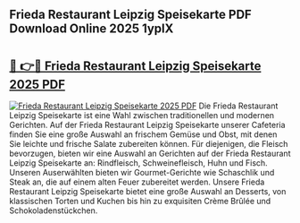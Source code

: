 ## Frieda Restaurant Leipzig Speisekarte PDF Download Online 2025 1yplX

# <h2><a href="http://gc73rs.nevu.top/?p=Frieda+Restaurant+Leipzig+Speisekarte">🔗 👉🔴 Frieda Restaurant Leipzig Speisekarte 2025 PDF</a></h2>

[![Frieda Restaurant Leipzig Speisekarte 2025 PDF](https://i.imgur.com/dBaPXMq.png)](http://gc73rs.nevu.top/?p=Frieda+Restaurant+Leipzig+Speisekarte)
Die Frieda Restaurant Leipzig Speisekarte ist eine Wahl zwischen traditionellen und modernen Gerichten. Auf der Frieda Restaurant Leipzig Speisekarte unserer Cafeteria finden Sie eine große Auswahl an frischem Gemüse und Obst, mit denen Sie leichte und frische Salate zubereiten können. Für diejenigen, die Fleisch bevorzugen, bieten wir eine Auswahl an Gerichten auf der Frieda Restaurant Leipzig Speisekarte an: Rindfleisch, Schweinefleisch, Huhn und Fisch. Unseren Auserwählten bieten wir Gourmet-Gerichte wie Schaschlik und Steak an, die auf einem alten Feuer zubereitet werden. Unsere Frieda Restaurant Leipzig Speisekarte bietet eine große Auswahl an Desserts, von klassischen Torten und Kuchen bis hin zu exquisiten Crème Brûlée und Schokoladenstückchen.
